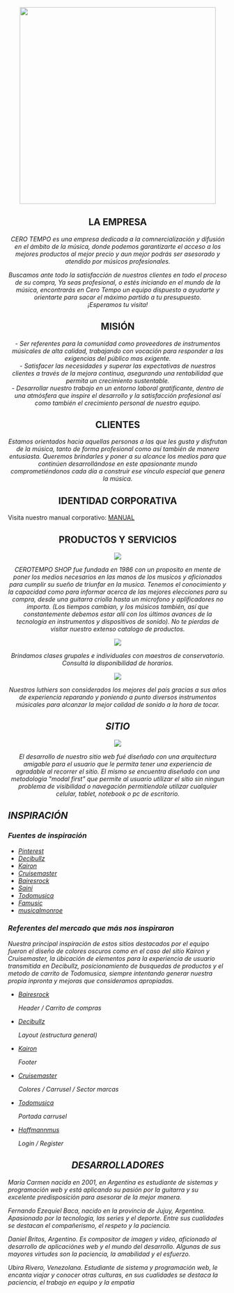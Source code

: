 <div align="center">
  <img src="https://github.com/daniel-britos/grupo_3_CeroTempo/blob/main/doc/Design/logoBase.png" width="450" height="450">
</div>


<div align="center">
  <h2> LA EMPRESA </h2>
  <p><i>
     CERO TEMPO es una empresa dedicada a la comnercialización y difusión en el ámbito de la música, donde podemos garantizarte el acceso 
     a los mejores productos al mejor precio y aun mejor podrás ser asesorado y atendido por músicos profesionales.</i><p>
  <p><i>
    Buscamos ante todo la satisfacción de nuestros clientes en todo el proceso de su compra,
    Ya seas profesional, o estés iniciando en el mundo de la música, encontrarás en Cero 
    Tempo un equipo dispuesto a ayudarte y orientarte para sacar el máximo 
    partido a tu presupuesto. <br/>¡Esperamos tu visita! 
  </i></p>
</div>

<div align="center">
  <h2> MISIÓN </h2>
  <p>
    <i>
      - Ser referentes para la comunidad como proveedores de instrumentos músicales de alta calidad, trabajando con vocación para responder a las exigencias del      público mas exigente.<br/>
      - Satisfacer las necesidades y superar las expectativas de nuestros clientes a través de la mejora continua, asegurando una rentabilidad que permita un   crecimiento  sustentable.<br/>
      - Desarrollar nuestro trabajo en un entorno laboral gratificante, dentro de una atmósfera que inspire el desarrollo y la satisfacción profesional así 
como también el crecimiento personal de nuestro equipo. <br/>
     </i>
   </p> 
</div>

<div align="center">
  <h2> CLIENTES </h2>
  <p>
    <i>
      Estamos orientados hacia aquellas personas a las que les gusta y disfrutan de la música, tanto de forma profesional como así también de manera entusiasta. Queremos brindarles y poner a su alcance los medios para que continúen desarrollándose en este apasionante mundo comprometiéndonos cada día a construir ese vínculo especial que genera la música.
    </i>
  </p>
</div>

<div align="center">
  
  <h2> IDENTIDAD CORPORATIVA </h2>
  <p align="left">Visita nuestro manual corporativo: <a href="https://github.com/daniel-britos/grupo_3_CeroTempo/blob/main/doc/Design/manual_corporativo.pdf">MANUAL</a></p>
</div>

<div align="center">
  <h2> PRODUCTOS Y SERVICIOS </h2>
  <img src="https://github.com/daniel-britos/grupo_3_CeroTempo/blob/main/doc/Design/productos.png">
  <p><i>CEROTEMPO SHOP fue fundada en 1986 con un proposito en mente de poner los medios necesarios en las manos de los musicos y aficionados para cumplir su sueño de triunfar en la musica. Tenemos el conocimiento y la capacidad como para informar acerca de las mejores elecciones para su compra, desde una guitarra criolla hasta un microfono y aplificadores no importa. (Los tiempos cambian, y los músicos también, así que constantemente debemos estar allí con los últimos avances de la tecnología en instrumentos y dispositivos de sonido). No te pierdas de visitar nuestro extenso catalogo de productos.</i></p>
  <img src="https://github.com/daniel-britos/grupo_3_CeroTempo/blob/main/doc/Design/clases.png">
<p><i>
    Brindamos clases grupales e individuales con maestros de conservatorio.<br/>
    Consultá la disponibilidad de horarios.
</i></p>
  <img src="https://github.com/daniel-britos/grupo_3_CeroTempo/blob/main/doc/Design/luthiers.png">
<p><i>
   Nuestros luthiers son considerados los mejores del país gracias a sus años de experiencia reparando y poniendo a punto diversos instrumentos músicales para alcanzar la mejor calidad de sonido a la hora de tocar.
</div>

<div align ="center">
  <h2> SITIO </h2>
  <img src="https://github.com/daniel-britos/grupo_3_CeroTempo/blob/main/doc/Design/sitio.png">
  <p>
    <i>
      El desarrollo de nuestro sitio web fué diseñado con una arquitectura amigable para el usuario que le permita tener una experiencia
      de agradable al recorrer el sitio. El mismo se encuentra diseñado con una metodologia "modal first" que permite al usuario utilizar
      el sitio sin ningun problema de visibilidad o navegación permitiendole utilizar cualquier celular, tablet, notebook o pc de escritorio.
    </i>
  </p>
</div>

 <div>
  <h2> INSPIRACIÓN </h2>
   <h3>Fuentes de inspiración</h3>
    <ul>
      <li><a href="https://ar.pinterest.com/pin/4785143345966263/">Pinterest</a></li>
      <li><a href="https://www.decibullz.com/">Decibullz</a></li>
      <li><a href="https://www.kaironmusic.com.ar/">Kairon</a></li>
      <li><a href="https://cruisemaster.com.au/">Cruisemaster</a></li>
      <li><a href="https://www.baires.rocks/">Bairesrock</a></li>
      <li><a href="https://www.sainimusic.com.ar/">Saini</a></li>
      <li><a href="https://todomusica.com.ar/">Todomusica</a></li>
      <li><a href="https://www.famusic.com.ar/">Famusic</a></li>
      <li><a href="https://musicalmonroe.com.ar/">musicalmonroe</a></li>
   </ul>
      <h3>Referentes del mercado que más nos inspiraron</h3>
      <p>
      Nuestra principal inspiración de estos sitios destacados por el equipo fueron el diseño de colores oscuros como en el caso del sitio Kairon y Cruisemaster, la úbicación de elementos para la experiencia de usuario transmitida en Decibullz, posicionamiento de busquedas de productos y el metodo de carrito de Todomusica, siempre intentando generar nuestra propia inpronta y mejoras que consideramos apropiadas.
   </p>
    <ul>
      <li>
        <a href="https://www.baires.rocks/">Bairesrock</a><p>Header / Carrito de compras</p>
      </li>
      <li>
        <a href="https://www.decibullz.com/">Decibullz</a> <p>Layout (estructura general)</p>
      </li>
      <li>
        <a href="https://www.kaironmusic.com.ar/">Kairon</a> <p>Footer</p>
      </li>
      <li>
        <a href="https://cruisemaster.com.au/">Cruisemaster</a><p>Colores / Carrusel / Sector marcas</p>
      </li>
      <li>
        <a href="https://todomusica.com.ar/">Todomusica</a><p>Portada carrusel</p>
      </li>
      <li>
        <a href="https://www.hoffmannmusica.com.ar/iniciar">Hoffmannmus</a> <p>Login / Register </p>
      </li>
   </ul>
</div>
  
  
  
<div align="center">
   <h2>DESARROLLADORES</h2>  
</div>


<p><i>María Carmen nacida en 2001, en Argentina es estudiante de sistemas y programación web y está aplicando su pasión por la guitarra  y su excelente predisposición para asesorar de la mejor manera.</i></p>
<p><i>Fernando Ezequiel Baca, nacido en la provincia de Jujuy, Argentina. Apasionado por la tecnología, las series y el deporte. Entre sus cualidades se destacan el compañerismo, el respeto y la paciencia.</i></p>
<p><i>Daniel Britos, Argentino. Es compositor de imagen y video, aficionado al desarrollo de aplicaciónes web y el mundo del desarrollo. Algunas de sus mayores virtudes son la paciencia, la amabilidad y el esfuerzo.</i></p>
<p><i>Ubira Rivero, Venezolana. Estudiante de sistema y programación web, le encanta viajar y conocer otras culturas, en sus cualidades se destaca la paciencia, el trabajo en equipo y la empatia</i></p>





